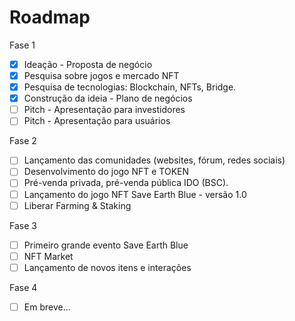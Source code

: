 # Roadmap

Fase 1

* [x] Ideação - Proposta de negócio
* [x] Pesquisa sobre jogos e mercado NFT
* [x] Pesquisa de tecnologias: Blockchain, NFTs, Bridge.
* [x] Construção da ideia - Plano de negócios
* [ ] Pitch - Apresentação para investidores
* [ ] Pitch - Apresentação para usuários

Fase 2

* [ ] Lançamento das comunidades (websites, fórum, redes sociais)
* [ ] Desenvolvimento do jogo NFT e TOKEN
* [ ] Pré-venda privada, pré-venda pública IDO (BSC).
* [ ] Lançamento do jogo NFT Save Earth Blue - versão 1.0
* [ ] Liberar Farming & Staking

Fase 3

* [ ] Primeiro grande evento Save Earth Blue
* [ ] NFT Market
* [ ] Lançamento de novos itens e interações

Fase 4

* [ ] Em breve...
